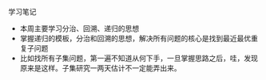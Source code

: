 学习笔记

- 本周主要学习分治、回溯、递归的思想
- 掌握递归的模板，分治和回溯的思想，解决所有问题的核心是找到最近最优重复子问题
- 比如找所有子集问题，第一遍不知道从何下手，一旦掌握思路之后，哇，发现原来是这样。子集研究一两天估计不一定能弄出来。